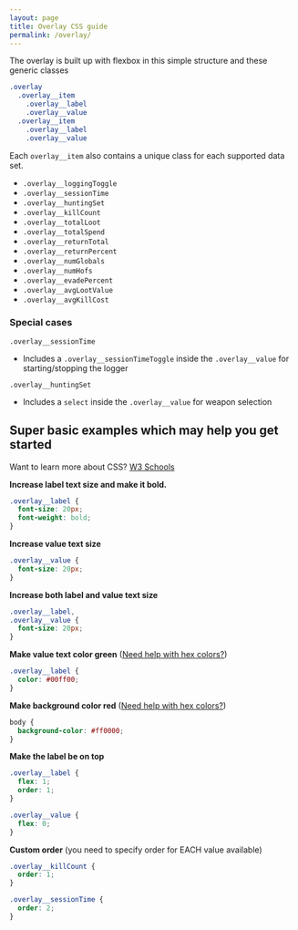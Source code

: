 ```yaml
---
layout: page
title: Overlay CSS guide
permalink: /overlay/
---
```


The overlay is built up with flexbox in this simple structure and these generic classes

```css
.overlay
  .overlay__item
    .overlay__label
    .overlay__value
  .overlay__item
    .overlay__label
    .overlay__value
```

Each `overlay__item` also contains a unique class for each supported data set.

- `.overlay__loggingToggle`
- `.overlay__sessionTime`
- `.overlay__huntingSet`
- `.overlay__killCount`
- `.overlay__totalLoot`
- `.overlay__totalSpend`
- `.overlay__returnTotal`
- `.overlay__returnPercent`
- `.overlay__numGlobals`
- `.overlay__numHofs`
- `.overlay__evadePercent`
- `.overlay__avgLootValue`
- `.overlay__avgKillCost`

### Special cases
`.overlay__sessionTime`
- Includes a `.overlay__sessionTimeToggle` inside the `.overlay__value` for starting/stopping the logger

`.overlay__huntingSet`
- Includes a `select` inside the `.overlay__value` for weapon selection

## Super basic examples which may help you get started

Want to learn more about CSS? [W3 Schools](https://www.w3schools.com/css/default.asp)

**Increase label text size and make it bold.**

```css
.overlay__label {
  font-size: 20px;
  font-weight: bold;
}
```

**Increase value text size**

```css
.overlay__value {
  font-size: 20px;
}
```

**Increase both label and value text size**

```css
.overlay__label,
.overlay__value {
  font-size: 20px;
}
```

**Make value text color green** ([Need help with hex colors?](https://www.w3schools.com/colors/colors_hexadecimal.asp))

```css
.overlay__label {
  color: #00ff00;
}
```

**Make background color red** ([Need help with hex colors?](https://www.w3schools.com/colors/colors_hexadecimal.asp))

```css
body {
  background-color: #ff0000;
}
```

**Make the label be on top**

```css
.overlay__label {
  flex: 1;
  order: 1;
}

.overlay__value {
  flex: 0;
}
```

**Custom order** (you need to specify order for EACH value available)

```css
.overlay__killCount {
  order: 1;
}

.overlay__sessionTime {
  order: 2;
}
```
